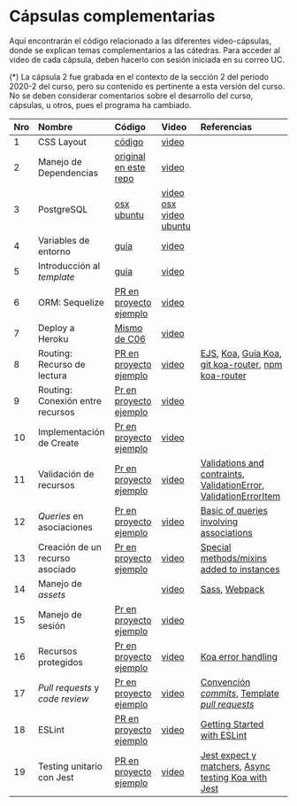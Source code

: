 # Cápsulas complementarias

Aquí encontrarán el código relacionado a las diferentes video-cápsulas, donde se explican temas complementarios a las cátedras. Para acceder al video de cada cápsula, deben hacerlo con sesión iniciada en su correo UC.

(*) La cápsula 2 fue grabada en el contexto de la sección 2 del periodo 2020-2 del curso, pero su contenido es pertinente a esta versión del curso. No se deben considerar comentarios sobre el desarrollo del curso, cápsulas, u otros, pues el programa ha cambiado.


| Nro  | Nombre                 | Código                        | Video                                         | Referencias |
| :--- | :--------------------- | :---------------------------- | :-------------------------------------------- | :---------- |
| 1    | CSS Layout             | [código](01-css-layout)       | [video](https://drive.google.com/file/d/1plZp3jonHUz1AvvkyA9TRKinDeKMm-zS/view?usp=sharing) |
| 2    | Manejo de Dependencias | [original](https://github.com/PUCIIC2513/2020-2/tree/edf043e593eab1469d7aef1ed3c7d515dfa353d5/Material/carrito) [en este repo](02-dependency-management) | [video](https://drive.google.com/file/d/1TWEB6RFTREVpwCyIimO4GOupobndRr-B/view?usp=sharing) |
| 3    | PostgreSQL             | [osx](03-postgresql/osx) [ubuntu](03-postgresql/ubuntu)| [video osx](https://drive.google.com/file/d/1UPyqIrCnCTU_5FubZ-xf-z3AgzYa27nN/view?usp=sharing) [video ubuntu](https://drive.google.com/file/d/1eJWm50bVQo_zTRr-3S4tPMxe2h3JFCfN/view?usp=sharing) |
| 4    | Variables de entorno   | [guía](04-env-variables)| [video](https://drive.google.com/file/d/1bhGGE95oK_4GLz_hBxGi7aCZ-X60fARF/view?usp=sharing) |
| 5    | Introducción al _template_ | [guía](05-course-template)| [video](https://drive.google.com/file/d/16Rt7R6lu46X86LPf6do-v6bjHbP9KhAL/view?usp=sharing) |
| 6    | ORM: Sequelize | [PR en proyecto ejemplo](https://github.com/IIC2513-2021-1/GudReads/pull/1)| [video](https://drive.google.com/file/d/1RyyKcPBDD61AGh8aFULFOkUj716xeMKj/view?usp=sharing) |
| 7    | Deploy a Heroku | [Mismo de C06](https://github.com/IIC2513-2021-1/GudReads/pull/1)| [video](https://drive.google.com/file/d/1rtUxr2MlvqYNR5LuKmFi4bCIASByz6qx/view?usp=sharing)  |
| 8    | Routing: Recurso de lectura | [PR en proyecto ejemplo](https://github.com/IIC2513-2021-1/GudReads/pull/2)| [video](https://drive.google.com/file/d/1IEbGFepbOLrrBLOX_fzAIEZnyWm74RM4/view?usp=sharing) | [EJS](https://ejs.co/#about), [Koa](https://koajs.com/), [Guía Koa](https://github.com/koajs/koa/blob/master/docs/guide.md), [git koa-router](https://github.com/ZijianHe/koa-router), [npm koa-router](https://www.npmjs.com/package/koa-router)|
| 9    | Routing: Conexión entre recursos | [Pr en proyecto ejemplo](https://github.com/IIC2513-2021-1/GudReads/pull/3) | [video](https://drive.google.com/file/d/1cnGF5UFapXaxytFVYrWnI08lmfKekD2E/view?usp=sharing)|
| 10    | Implementación de Create | [Pr en proyecto ejemplo](https://github.com/IIC2513-2021-1/GudReads/pull/4) | [video](https://drive.google.com/file/d/1fdi8dnrGSH5G0lVJYxq0wHUscSdLIIJ9/view?usp=sharing)|
| 11    | Validación de recursos | [Pr en proyecto ejemplo](https://github.com/IIC2513-2021-1/GudReads/pull/7) | [video](https://drive.google.com/file/d/1htodik2plUarPSh2Sl0DswJezoCbEbWw/view?usp=sharing)|[Validations and contraints](https://sequelize.org/master/manual/validations-and-constraints.html), [ValidationError](https://sequelize.org/master/class/lib/errors/validation-error.js~ValidationError.html), [ValidationErrorItem](https://sequelize.org/master/class/lib/errors/validation-error.js~ValidationErrorItem.html)
| 12    | _Queries_ en asociaciones | [Pr en proyecto ejemplo](https://github.com/IIC2513-2021-1/GudReads/pull/8) | [video](https://drive.google.com/file/d/1GH2P5zT_x3Ls5tHazQm2j0uTPD4bhviH/view?usp=sharing)| [Basic of queries involving associations](https://sequelize.org/master/manual/assocs.html#basics-of-queries-involving-associations)
| 13    | Creación de un recurso asociado | [Pr en proyecto ejemplo](https://github.com/IIC2513-2021-1/GudReads/pull/9) | [video](https://drive.google.com/file/d/1QTO9d4_Dw1nu47Rn0N_-p4hgTG2dySn3/view?usp=sharing)|[Special methods/mixins added to instances](https://sequelize.org/master/manual/assocs.html#special-methods-mixins-added-to-instances)
| 14    | Manejo de _assets_ | | [video](https://drive.google.com/file/d/1VspI7gu5zgn3Ajxs5VN48wqzjfJk52Rm/view?usp=sharing)|[Sass](https://sass-lang.com/guide), [Webpack](https://webpack.js.org/)
| 15    | Manejo de sesión | [Pr en proyecto ejemplo](https://github.com/IIC2513-2021-1/GudReads/pull/10) | [video](https://drive.google.com/file/d/1qSCx92nXNn9r-TOB5azdqTY5H83luiNW/view?usp=sharing)|
| 16    | Recursos protegidos | [Pr en proyecto ejemplo](https://github.com/IIC2513-2021-1/GudReads/pull/11) | [video](https://drive.google.com/file/d/1nrCILzgcykdirO-2DwFJOhS8F_7q7Nbc/view?usp=sharing)|[Koa error handling](https://github.com/koajs/koa/wiki/Error-Handling)
| 17    | _Pull requests_ y _code review_ | [Pr en proyecto ejemplo](https://github.com/IIC2513-2021-1/GudReads/pull/16) | [video](https://drive.google.com/file/d/111socBZ8wgiegTS5hx770TxtvHnJ9i1S/view?usp=sharing)|[Convención _commits_](https://la-guia.platan.us/herramientas/git), [Template _pull requests_](https://docs.github.com/es/communities/using-templates-to-encourage-useful-issues-and-pull-requests/creating-a-pull-request-template-for-your-repository)
| 18    | ESLint | [PR en proyecto ejemplo](https://github.com/IIC2513-2021-1/GudReads/pull/18) | [video](https://drive.google.com/file/d/16GP41o_petUnexxiolCEwN0mk3vUyrFi/view?usp=sharing)|[Getting Started with ESLint](https://eslint.org/docs/user-guide/getting-started)
| 19    | Testing unitario con Jest | [PR en proyecto ejemplo](https://github.com/IIC2513-2021-1/GudReads/pull/20) | [video](https://drive.google.com/file/d/1OkvMJQuVs4BO37rG6szPaf3mvRalU6Sc/view?usp=sharing)|[Jest expect y matchers](https://jestjs.io/docs/expect), [Async testing Koa with Jest](https://hackernoon.com/async-testing-koa-with-jest-1b6e84521b71)
